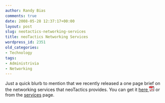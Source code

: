 ```yaml
---
author: Randy Bias
comments: true
date: 2008-05-28 12:37:17+00:00
layout: post
slug: neotactics-networking-services
title: neoTactics Networking Services
wordpress_id: 2351
old_categories:
- Technology
tags:
- Administrivia
- Networking
---
```


Just a quick blurb to mention that we recently released a one page brief on the networking services that neoTactics provides.  You can get it [here ![neoTactics Networking Brief](/assets/media/external/pdficon_small.gif)](http://neotactics-collateral.s3.amazonaws.com/neotactics-networking-brief.pdf) or from the [services](http://neotactics.com/services/networks/) page.
